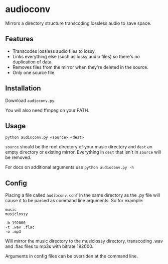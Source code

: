 # audioconv
Mirrors a directory structure transcoding lossless audio to save space.

## Features
- Transcodes lossless audio files to lossy.
- Links everything else (such as lossy audio files) so there's no duplication
of data.
- Removes files from the mirror when they're deleted in the source.
- Only one source file.

## Installation
Download `audioconv.py`.

You will also need ffmpeg on your PATH.

## Usage
`python audioconv.py <source> <dest>`

`source` should be the root directory of your music directory and `dest` an
empty directory or existing mirror. Everything in `dest` that isn't in `source`
will be removed.

For docs on additional arguments use `python audioconv.py -h`

## Config
Placing a file called `audioconv.conf` in the same directory as the .py file
will cause it to be parsed as command line arguments. So for example: 

```
music
musiclossy

-b 192000
-t .wav .flac
-o .mp3
```

Will mirror the music directory to the musiclossy directory, transcoding .wav 
and .flac files to mp3s with bitrate 192000.

Arguments in config files can be overriden at the command line.
